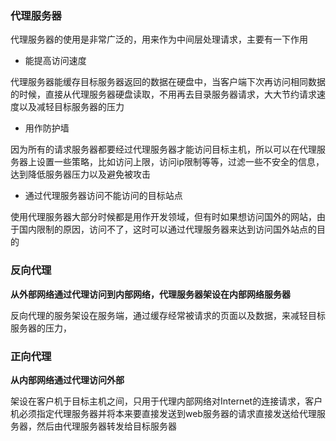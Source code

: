 ### 代理服务器

代理服务器的使用是非常广泛的，用来作为中间层处理请求，主要有一下作用

+ 能提高访问速度

代理服务器能缓存目标服务器返回的数据在硬盘中，当客户端下次再访问相同数据的时候，直接从代理服务器硬盘读取，不用再去目录服务器请求，大大节约请求速度以及减轻目标服务器的压力

+ 用作防护墙

因为所有的请求服务器都要经过代理服务器才能访问目标主机，所以可以在代理服务器上设置一些策略，比如访问上限，访问ip限制等等，过滤一些不安全的信息，达到降低服务器压力以及避免被攻击

+ 通过代理服务器访问不能访问的目标站点

使用代理服务器大部分时候都是用作开发领域，但有时如果想访问国外的网站，由于国内限制的原因，访问不了，这时可以通过代理服务器来达到访问国外站点的目的

### 反向代理

**从外部网络通过代理访问到内部网络，代理服务器架设在内部网络服务器**

反向代理的服务架设在服务端，通过缓存经常被请求的页面以及数据，来减轻目标服务器的压力，

### 正向代理

**从内部网络通过代理访问外部**

架设在客户机于目标主机之间，只用于代理内部网络对Internet的连接请求，客户机必须指定代理服务器并将本来要直接发送到web服务器的请求直接发送给代理服务器，然后由代理服务器转发给目标服务器


